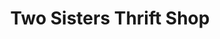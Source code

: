 ---
title: "Two Sisters Thrift Shop"
url: /farmville/two-sisters-thrift-shop/
shop: Gebrauchtwaren
---